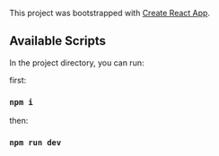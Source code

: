 This project was bootstrapped with [Create React App](https://github.com/facebook/create-react-app).

## Available Scripts

In the project directory, you can run:

first:
### `npm i`

then:
### `npm run dev`
